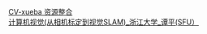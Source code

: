 

[CV-xueba 资源整合](https://github.com/CV-xueba/A01_cvclass_basic)
[计算机视觉(从相机标定到视觉SLAM)_浙江大学_谭平(SFU）](https://www.bilibili.com/video/BV1U741127nE?from=search&seid=8779063850127168167&spm_id_from=333.337.0.0)